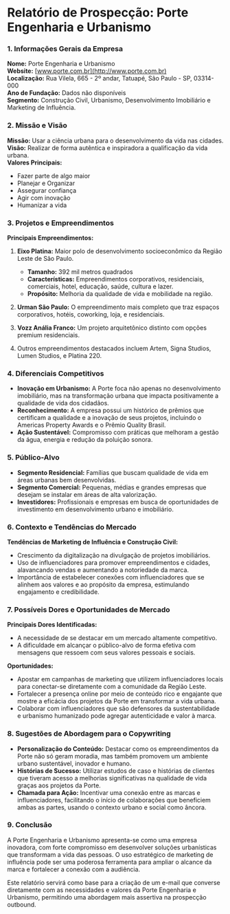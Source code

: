 # Relatório de Prospecção: Porte Engenharia e Urbanismo

### 1. Informações Gerais da Empresa
**Nome:** Porte Engenharia e Urbanismo  
**Website:** [www.porte.com.br](http://www.porte.com.br)  
**Localização:** Rua Vilela, 665 - 2º andar, Tatuapé, São Paulo - SP, 03314-000  
**Ano de Fundação:** Dados não disponíveis  
**Segmento:** Construção Civil, Urbanismo, Desenvolvimento Imobiliário e Marketing de Influência.  

### 2. Missão e Visão
**Missão:** Usar a ciência urbana para o desenvolvimento da vida nas cidades.  
**Visão:** Realizar de forma autêntica e inspiradora a qualificação da vida urbana.  
**Valores Principais:**
- Fazer parte de algo maior
- Planejar e Organizar
- Assegurar confiança
- Agir com inovação
- Humanizar a vida

### 3. Projetos e Empreendimentos
**Principais Empreendimentos:**  
1. **Eixo Platina:** Maior polo de desenvolvimento socioeconômico da Região Leste de São Paulo.
   - **Tamanho:** 392 mil metros quadrados
   - **Características:** Empreendimentos corporativos, residenciais, comerciais, hotel, educação, saúde, cultura e lazer.  
   - **Propósito:** Melhoria da qualidade de vida e mobilidade na região.
  
2. **Urman São Paulo:** O empreendimento mais completo que traz espaços corporativos, hotéis, coworking, loja, e residenciais.
3. **Vozz Anália Franco:** Um projeto arquitetônico distinto com opções premium residenciais.
4. Outros empreendimentos destacados incluem Artem, Signa Studios, Lumen Studios, e Platina 220.

### 4. Diferenciais Competitivos
- **Inovação em Urbanismo:** A Porte foca não apenas no desenvolvimento imobiliário, mas na transformação urbana que impacta positivamente a qualidade de vida dos cidadãos.
- **Reconhecimento:** A empresa possui um histórico de prêmios que certificam a qualidade e a inovação de seus projetos, incluindo o Americas Property Awards e o Prêmio Quality Brasil.
- **Ação Sustentável:** Compromisso com práticas que melhoram a gestão da água, energia e redução da poluição sonora.

### 5. Público-Alvo
- **Segmento Residencial:** Famílias que buscam qualidade de vida em áreas urbanas bem desenvolvidas.
- **Segmento Comercial:** Pequenas, médias e grandes empresas que desejam se instalar em áreas de alta valorização.
- **Investidores:** Profissionais e empresas em busca de oportunidades de investimento em desenvolvimento urbano e imobiliário.

### 6. Contexto e Tendências do Mercado
**Tendências de Marketing de Influência e Construção Civil:**
- Crescimento da digitalização na divulgação de projetos imobiliários.
- Uso de influenciadores para promover empreendimentos e cidades, alavancando vendas e aumentando a notoriedade da marca.
- Importância de estabelecer conexões com influenciadores que se alinhem aos valores e ao propósito da empresa, estimulando engajamento e credibilidade.

### 7. Possíveis Dores e Oportunidades de Mercado
**Principais Dores Identificadas:**
- A necessidade de se destacar em um mercado altamente competitivo.
- A dificuldade em alcançar o público-alvo de forma efetiva com mensagens que ressoem com seus valores pessoais e sociais.

**Oportunidades:**
- Apostar em campanhas de marketing que utilizem influenciadores locais para conectar-se diretamente com a comunidade da Região Leste.
- Fortalecer a presença online por meio de conteúdo rico e engajante que mostre a eficácia dos projetos da Porte em transformar a vida urbana.
- Colaborar com influenciadores que são defensores da sustentabilidade e urbanismo humanizado pode agregar autenticidade e valor à marca.

### 8. Sugestões de Abordagem para o Copywriting
- **Personalização do Conteúdo:** Destacar como os empreendimentos da Porte não só geram moradia, mas também promovem um ambiente urbano sustentável, inovador e humano.
- **Histórias de Sucesso:** Utilizar estudos de caso e histórias de clientes que tiveram acesso a melhorias significativas na qualidade de vida graças aos projetos da Porte.
- **Chamada para Ação:** Incentivar uma conexão entre as marcas e influenciadores, facilitando o início de colaborações que beneficiem ambas as partes, usando o contexto urbano e social como âncora.

### 9. Conclusão
A Porte Engenharia e Urbanismo apresenta-se como uma empresa inovadora, com forte compromisso em desenvolver soluções urbanísticas que transformam a vida das pessoas. O uso estratégico de marketing de influência pode ser uma poderosa ferramenta para ampliar o alcance da marca e fortalecer a conexão com a audiência.

Este relatório servirá como base para a criação de um e-mail que converse diretamente com as necessidades e valores da Porte Engenharia e Urbanismo, permitindo uma abordagem mais assertiva na prospecção outbound.
